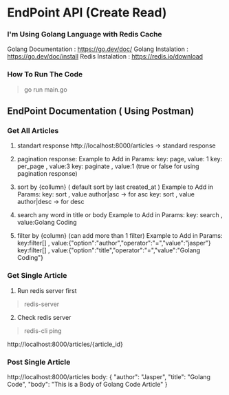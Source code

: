 # EndPoint API (Create Read)
### I'm Using Golang Language with Redis Cache

Golang Documentation : https://go.dev/doc/
Golang Instalation : https://go.dev/doc/install
Redis Instalation : https://redis.io/download
<br/>

### How To Run The Code
> go run main.go

## EndPoint Documentation ( Using Postman)
### Get All Articles
1. standart response
http://localhost:8000/articles -> standard response

2. pagination response:
Example to Add in Params:
key: page, value: 1
key: per_page , value:3
key: paginate , value:1 (true or false for using pagination response)

3. sort by {collumn} ( default sort by last created_at )
Example to Add in Params:
key: sort , value author|asc -> for asc
key: sort , value author|desc -> for desc

4. search any word in title or body
Example to Add in Params:
key: search , value:Golang Coding

5. filter by {column} (can add more than 1 filter)
Example to Add in Params:
key:filter[] , value:{"option":"author","operator":"=","value":"jasper"}
key:filter[] , value:{"option":"title","operator":"=","value":"Golang Coding"}

### Get Single Article
1. Run redis server first
> redis-server
2. Check redis server
> redis-cli ping

http://localhost:8000/articles/{article_id}

### Post Single Article
http://localhost:8000/articles
body:
{
    "author": "Jasper",
    "title": "Golang Code",
    "body": "This is a Body of Golang Code Article"
}



